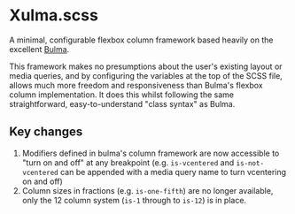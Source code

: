 # Xulma.scss
A minimal, configurable flexbox column framework based heavily on the excellent [Bulma](https://github.com/jgthms/bulma).

This framework makes no presumptions about the user's existing layout or media queries, and by configuring the variables at the top of the SCSS file, allows much more freedom and responsiveness than Bulma's flexbox column implementation. It does this whilst following the same straightforward, easy-to-understand "class syntax" as Bulma.

## Key changes

1. Modifiers defined in bulma's column framework are now accessible to "turn on and off" at any breakpoint (e.g. `is-vcentered` and `is-not-vcentered` can be appended with a media query name to turn vcentering on and off)
2. Column sizes in fractions (e.g. `is-one-fifth`) are no longer available, only the 12 column system (`is-1` through to `is-12`) is in place.
